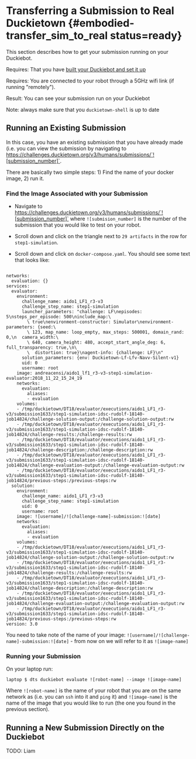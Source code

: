 # Transferring a Submission to Real Duckietown {#embodied-transfer_sim_to_real status=ready}


This section describes how to get your submission running on your Duckiebot.

<div class='requirements' markdown='1'>

Requires: That you have [built your Duckiebot and set it up](http://docs.duckietown.org/DT18/opmanual_duckiebot/out/building_duckiebot_c0.html) 

Requires: You are connected to your robot through a 5GHz wifi link (if running "remotely"). 

Result: You can see your submission run on your Duckiebot

</div>

Note: always make sure that you `duckietown-shell` is up to date

## Running an Existing Submission

In this case, you have an existing submission that you have already made (i.e. you can view the submission by navigating to https://challenges.duckietown.org/v3/humans/submissions/`![submission_number]`.

There are basically two simple steps: 1) Find the name of your docker image, 2) run it.

### Find the Image Associated with your Submission

 - Navigate to https://challenges.duckietown.org/v3/humans/submissions/`![submission_number]` where `![submision_number]` is the number of the submission that you would like to test on your robot. 

 - Scroll down and click on the triangle next to `29 artifacts` in the row for `step1-simulation`.

 - Scroll down and click on `docker-compose.yaml`. You should see some text that looks like:
 
```

networks: 
  evaluation: {}
services:
  evaluator:
    environment:
      challenge_name: aido1_LF1_r3-v3
      challenge_step_name: step1-simulation
      launcher_parameters: "challenge: LF\nepisodes: 5\nsteps_per_episode: 500\ninclude_map:\
        \ true\nenvironment-constructor: Simulator\nenvironment-parameters: {seed:\
        \ 123, map_name: loop_empty, max_steps: 500001, domain_rand: 0,\n  camera_width:\
        \ 640, camera_height: 480, accept_start_angle_deg: 6, full_transparency: true,\n\
        \  distortion: true}\nagent-info: {challenge: LF}\n"
      solution_parameters: {env: Duckietown-Lf-Lfv-Navv-Silent-v1}
      uid: 0
      username: root
    image: andreacensi/aido1_lf1_r3-v3-step1-simulation-evaluator:2018_11_22_15_24_19
    networks:
      evaluation:
        aliases:
        - evaluation
    volumes:
    - /tmp/duckietown/DT18/evaluator/executions/aido1_LF1_r3-v3/submission1633/step1-simulation-idsc-rudolf-18140-job14824/challenge-solution-output:/challenge-solution-output:rw
    - /tmp/duckietown/DT18/evaluator/executions/aido1_LF1_r3-v3/submission1633/step1-simulation-idsc-rudolf-18140-job14824/challenge-results:/challenge-results:rw
    - /tmp/duckietown/DT18/evaluator/executions/aido1_LF1_r3-v3/submission1633/step1-simulation-idsc-rudolf-18140-job14824/challenge-description:/challenge-description:rw
    - /tmp/duckietown/DT18/evaluator/executions/aido1_LF1_r3-v3/submission1633/step1-simulation-idsc-rudolf-18140-job14824/challenge-evaluation-output:/challenge-evaluation-output:rw
    - /tmp/duckietown/DT18/evaluator/executions/aido1_LF1_r3-v3/submission1633/step1-simulation-idsc-rudolf-18140-job14824/previous-steps:/previous-steps:rw
  solution:
    environment:
      challenge_name: aido1_LF1_r3-v3
      challenge_step_name: step1-simulation
      uid: 0
      username: root
    image: ![username]/![challenge-name]-submission:![date]
    networks:
      evaluation:
        aliases:
        - evaluation
    volumes:
    - /tmp/duckietown/DT18/evaluator/executions/aido1_LF1_r3-v3/submission1633/step1-simulation-idsc-rudolf-18140-job14824/challenge-solution-output:/challenge-solution-output:rw
    - /tmp/duckietown/DT18/evaluator/executions/aido1_LF1_r3-v3/submission1633/step1-simulation-idsc-rudolf-18140-job14824/challenge-results:/challenge-results:rw
    - /tmp/duckietown/DT18/evaluator/executions/aido1_LF1_r3-v3/submission1633/step1-simulation-idsc-rudolf-18140-job14824/challenge-description:/challenge-description:rw
    - /tmp/duckietown/DT18/evaluator/executions/aido1_LF1_r3-v3/submission1633/step1-simulation-idsc-rudolf-18140-job14824/challenge-evaluation-output:/challenge-evaluation-output:rw
    - /tmp/duckietown/DT18/evaluator/executions/aido1_LF1_r3-v3/submission1633/step1-simulation-idsc-rudolf-18140-job14824/previous-steps:/previous-steps:rw
version: 3.0

```

You need to take note of the name of your image: `![username]/![challenge-name]-submission:![date]` - from now on we will refer to it as `![image-name]`

### Running your Submission

On your laptop run:

    laptop $ dts duckiebot evaluate ![robot-name] --image ![image-name]

Where `![robot-name]` is the name of your robot that you are on the same network as (i.e. you can `ssh` into it and `ping` it) and `![image-name]` is the name of the image that you would like to run (the one you found in the previous section). 

## Running a New Submission Directly on the Duckiebot 

TODO: Liam
